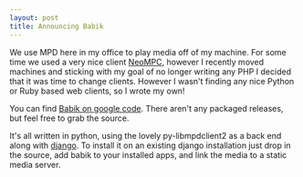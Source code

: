 ```yaml
---
layout: post
title: Announcing Babik
---
```


We use MPD here in my office to play media off of my machine. For some time we used a very nice client <a href="http://code.google.com/p/neompc/">NeoMPC</a>, however I recently moved machines and sticking with my goal of no longer writing any PHP I decided that it was time to change clients.  However I wasn't finding any nice Python or Ruby based web clients, so I wrote my own!

You can find <a href="http://code.google.com/p/babik/">Babik on google code</a>. There aren't any packaged releases, but feel free to grab the source.

It's all written in python, using the lovely py-libmpdclient2 as a back end along with <a href="http://www.djangoproject.com/">django</a>.  To install it on an existing django installation just drop in the source, add babik to your installed apps, and link the media to a static media server.
